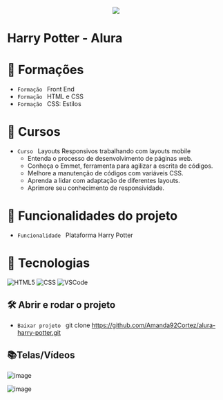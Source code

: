 <p align="center">
   <img src="http://img.shields.io/static/v1?label=STATUS&message=FINALIZADA&color=RED&style=for-the-badge" #vitrinedev/>
</p>

<h1>Harry Potter - Alura</h1>

# :pushpin: Formações
- `Formação ` Front End
- `Formação ` HTML e CSS
- `Formação ` CSS: Estilos

# :pushpin: Cursos
- `Curso ` Layouts Responsivos trabalhando com layouts mobile
   - Entenda o processo de desenvolvimento de páginas web.
   - Conheça o Emmet, ferramenta para agilizar a escrita de códigos.
   - Melhore a manutenção de códigos com variáveis CSS.
   - Aprenda a lidar com adaptação de diferentes layouts.
   - Aprimore seu conhecimento de responsividade.

  
# :hammer: Funcionalidades do projeto
- `Funcionalidade ` Plataforma Harry Potter

# :bookmark_tabs: Tecnologias
![HTML5](https://img.shields.io/badge/HTML-e06b12?style=for-the-badge&logo=html5&logoColor=white)
![CSS](https://img.shields.io/badge/CSS-1283e0?&style=for-the-badge&logo=css3&logoColor=white)
![VSCode](https://img.shields.io/badge/-VSCode-007ACC?style=for-the-badge&logo=visual-studio-code&logoColor=white)

## 🛠️ Abrir e rodar o projeto
- `Baixar projeto ` git clone https://github.com/Amanda92Cortez/alura-harry-potter.git

## 📚Telas/Vídeos
![image](https://github.com/Amanda92Cortez/Harry_Potter/assets/19363871/7fbe309e-1f3e-4654-bda6-6655f4260e96)

![image](https://github.com/Amanda92Cortez/Harry_Potter/assets/19363871/c1d49ce0-1bf2-4737-95a4-700382a8e1f4)
